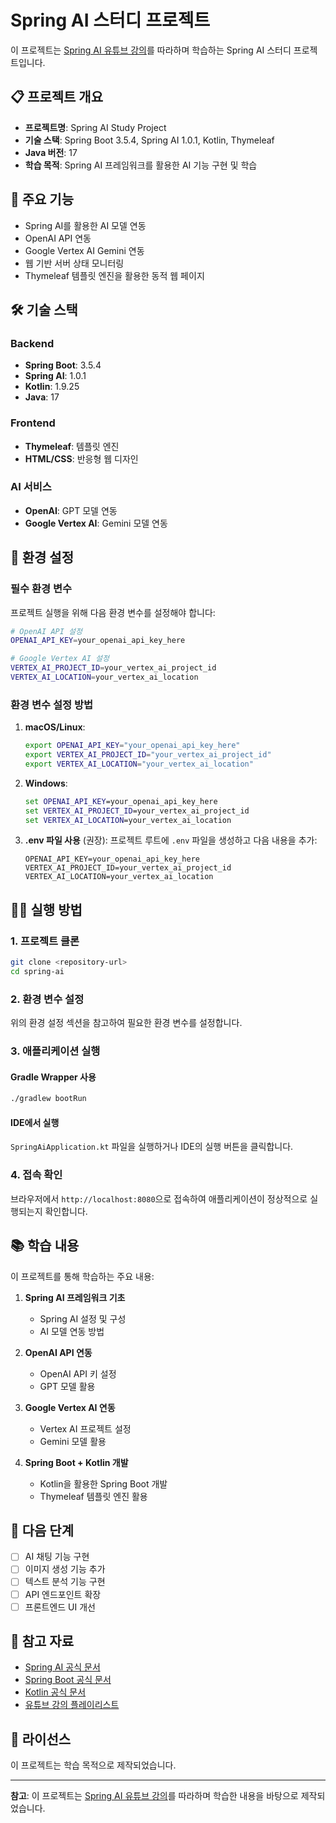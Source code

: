 # Spring AI 스터디 프로젝트

이 프로젝트는 [Spring AI 유튜브 강의](https://youtube.com/playlist?list=PLJkjrxxiBSFCgcsP_pzuntmqC3AlTMWFx&si=QSrj6GQjQhKkQ2n4)를 따라하며 학습하는 Spring AI 스터디 프로젝트입니다.

## 📋 프로젝트 개요

- **프로젝트명**: Spring AI Study Project
- **기술 스택**: Spring Boot 3.5.4, Spring AI 1.0.1, Kotlin, Thymeleaf
- **Java 버전**: 17
- **학습 목적**: Spring AI 프레임워크를 활용한 AI 기능 구현 및 학습

## 🚀 주요 기능

- Spring AI를 활용한 AI 모델 연동
- OpenAI API 연동
- Google Vertex AI Gemini 연동
- 웹 기반 서버 상태 모니터링
- Thymeleaf 템플릿 엔진을 활용한 동적 웹 페이지

## 🛠 기술 스택

### Backend
- **Spring Boot**: 3.5.4
- **Spring AI**: 1.0.1
- **Kotlin**: 1.9.25
- **Java**: 17

### Frontend
- **Thymeleaf**: 템플릿 엔진
- **HTML/CSS**: 반응형 웹 디자인

### AI 서비스
- **OpenAI**: GPT 모델 연동
- **Google Vertex AI**: Gemini 모델 연동


## 🔧 환경 설정

### 필수 환경 변수

프로젝트 실행을 위해 다음 환경 변수를 설정해야 합니다:

```bash
# OpenAI API 설정
OPENAI_API_KEY=your_openai_api_key_here

# Google Vertex AI 설정
VERTEX_AI_PROJECT_ID=your_vertex_ai_project_id
VERTEX_AI_LOCATION=your_vertex_ai_location
```

### 환경 변수 설정 방법

1. **macOS/Linux**:
   ```bash
   export OPENAI_API_KEY="your_openai_api_key_here"
   export VERTEX_AI_PROJECT_ID="your_vertex_ai_project_id"
   export VERTEX_AI_LOCATION="your_vertex_ai_location"
   ```

2. **Windows**:
   ```cmd
   set OPENAI_API_KEY=your_openai_api_key_here
   set VERTEX_AI_PROJECT_ID=your_vertex_ai_project_id
   set VERTEX_AI_LOCATION=your_vertex_ai_location
   ```

3. **.env 파일 사용** (권장):
   프로젝트 루트에 `.env` 파일을 생성하고 다음 내용을 추가:
   ```
   OPENAI_API_KEY=your_openai_api_key_here
   VERTEX_AI_PROJECT_ID=your_vertex_ai_project_id
   VERTEX_AI_LOCATION=your_vertex_ai_location
   ```

## 🏃‍♂️ 실행 방법

### 1. 프로젝트 클론
```bash
git clone <repository-url>
cd spring-ai
```

### 2. 환경 변수 설정
위의 환경 설정 섹션을 참고하여 필요한 환경 변수를 설정합니다.

### 3. 애플리케이션 실행

#### Gradle Wrapper 사용
```bash
./gradlew bootRun
```

#### IDE에서 실행
`SpringAiApplication.kt` 파일을 실행하거나 IDE의 실행 버튼을 클릭합니다.

### 4. 접속 확인
브라우저에서 `http://localhost:8080`으로 접속하여 애플리케이션이 정상적으로 실행되는지 확인합니다.

## 📚 학습 내용

이 프로젝트를 통해 학습하는 주요 내용:

1. **Spring AI 프레임워크 기초**
   - Spring AI 설정 및 구성
   - AI 모델 연동 방법

2. **OpenAI API 연동**
   - OpenAI API 키 설정
   - GPT 모델 활용

3. **Google Vertex AI 연동**
   - Vertex AI 프로젝트 설정
   - Gemini 모델 활용

4. **Spring Boot + Kotlin 개발**
   - Kotlin을 활용한 Spring Boot 개발
   - Thymeleaf 템플릿 엔진 활용

## 🎯 다음 단계

- [ ] AI 채팅 기능 구현
- [ ] 이미지 생성 기능 추가
- [ ] 텍스트 분석 기능 구현
- [ ] API 엔드포인트 확장
- [ ] 프론트엔드 UI 개선

## 📖 참고 자료

- [Spring AI 공식 문서](https://docs.spring.io/spring-ai/reference/)
- [Spring Boot 공식 문서](https://spring.io/projects/spring-boot)
- [Kotlin 공식 문서](https://kotlinlang.org/docs/home.html)
- [유튜브 강의 플레이리스트](https://youtube.com/playlist?list=PLJkjrxxiBSFCgcsP_pzuntmqC3AlTMWFx&si=QSrj6GQjQhKkQ2n4)

## 📄 라이선스

이 프로젝트는 학습 목적으로 제작되었습니다.

---

**참고**: 이 프로젝트는 [Spring AI 유튜브 강의](https://youtube.com/playlist?list=PLJkjrxxiBSFCgcsP_pzuntmqC3AlTMWFx&si=QSrj6GQjQhKkQ2n4)를 따라하며 학습한 내용을 바탕으로 제작되었습니다.
